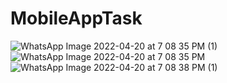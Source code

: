 # MobileAppTask
![WhatsApp Image 2022-04-20 at 7 08 35 PM (1)](https://user-images.githubusercontent.com/94869017/169721759-4d43698e-1ec3-475c-9ad1-be5d101b5942.jpeg) ![WhatsApp Image 2022-04-20 at 7 08 35 PM](https://user-images.githubusercontent.com/94869017/169721809-96754c27-b9fe-438e-a69e-d1948ca72027.jpeg)
![WhatsApp Image 2022-04-20 at 7 08 38 PM (1)](https://user-images.githubusercontent.com/94869017/169721846-a5a51891-5630-42bd-96a0-eaf48eaf96d8.jpeg)
